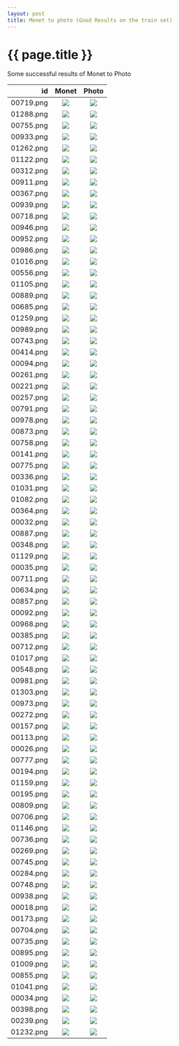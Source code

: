 ```yaml
---
layout: post
title: Monet to photo (Good Results on the train set)
---
```

{{ page.title }}
================

<p class="meta"> Some successful results of Monet to Photo</p>

| id | Monet | Photo |
|---:|:---------:|:----------:|
| 00719.png | ![]({{site.baseurl}}/images/monet-to-photo-512-small-idt/real_A/00719.png) | ![]({{site.baseurl}}/images/monet-to-photo-512-small-idt/fake_B/00719.png) | 
| 01288.png | ![]({{site.baseurl}}/images/monet-to-photo-512-small-idt/real_A/01288.png) | ![]({{site.baseurl}}/images/monet-to-photo-512-small-idt/fake_B/01288.png) | 
| 00755.png | ![]({{site.baseurl}}/images/monet-to-photo-512-small-idt/real_A/00755.png) | ![]({{site.baseurl}}/images/monet-to-photo-512-small-idt/fake_B/00755.png) | 
| 00933.png | ![]({{site.baseurl}}/images/monet-to-photo-512-small-idt/real_A/00933.png) | ![]({{site.baseurl}}/images/monet-to-photo-512-small-idt/fake_B/00933.png) | 
| 01262.png | ![]({{site.baseurl}}/images/monet-to-photo-512-small-idt/real_A/01262.png) | ![]({{site.baseurl}}/images/monet-to-photo-512-small-idt/fake_B/01262.png) | 
| 01122.png | ![]({{site.baseurl}}/images/monet-to-photo-512-small-idt/real_A/01122.png) | ![]({{site.baseurl}}/images/monet-to-photo-512-small-idt/fake_B/01122.png) | 
| 00312.png | ![]({{site.baseurl}}/images/monet-to-photo-512-small-idt/real_A/00312.png) | ![]({{site.baseurl}}/images/monet-to-photo-512-small-idt/fake_B/00312.png) | 
| 00911.png | ![]({{site.baseurl}}/images/monet-to-photo-512-small-idt/real_A/00911.png) | ![]({{site.baseurl}}/images/monet-to-photo-512-small-idt/fake_B/00911.png) | 
| 00367.png | ![]({{site.baseurl}}/images/monet-to-photo-512-small-idt/real_A/00367.png) | ![]({{site.baseurl}}/images/monet-to-photo-512-small-idt/fake_B/00367.png) | 
| 00939.png | ![]({{site.baseurl}}/images/monet-to-photo-512-small-idt/real_A/00939.png) | ![]({{site.baseurl}}/images/monet-to-photo-512-small-idt/fake_B/00939.png) | 
| 00718.png | ![]({{site.baseurl}}/images/monet-to-photo-512-small-idt/real_A/00718.png) | ![]({{site.baseurl}}/images/monet-to-photo-512-small-idt/fake_B/00718.png) | 
| 00946.png | ![]({{site.baseurl}}/images/monet-to-photo-512-small-idt/real_A/00946.png) | ![]({{site.baseurl}}/images/monet-to-photo-512-small-idt/fake_B/00946.png) | 
| 00952.png | ![]({{site.baseurl}}/images/monet-to-photo-512-small-idt/real_A/00952.png) | ![]({{site.baseurl}}/images/monet-to-photo-512-small-idt/fake_B/00952.png) | 
| 00986.png | ![]({{site.baseurl}}/images/monet-to-photo-512-small-idt/real_A/00986.png) | ![]({{site.baseurl}}/images/monet-to-photo-512-small-idt/fake_B/00986.png) | 
| 01016.png | ![]({{site.baseurl}}/images/monet-to-photo-512-small-idt/real_A/01016.png) | ![]({{site.baseurl}}/images/monet-to-photo-512-small-idt/fake_B/01016.png) | 
| 00556.png | ![]({{site.baseurl}}/images/monet-to-photo-512-small-idt/real_A/00556.png) | ![]({{site.baseurl}}/images/monet-to-photo-512-small-idt/fake_B/00556.png) | 
| 01105.png | ![]({{site.baseurl}}/images/monet-to-photo-512-small-idt/real_A/01105.png) | ![]({{site.baseurl}}/images/monet-to-photo-512-small-idt/fake_B/01105.png) | 
| 00889.png | ![]({{site.baseurl}}/images/monet-to-photo-512-small-idt/real_A/00889.png) | ![]({{site.baseurl}}/images/monet-to-photo-512-small-idt/fake_B/00889.png) | 
| 00685.png | ![]({{site.baseurl}}/images/monet-to-photo-512-small-idt/real_A/00685.png) | ![]({{site.baseurl}}/images/monet-to-photo-512-small-idt/fake_B/00685.png) | 
| 01259.png | ![]({{site.baseurl}}/images/monet-to-photo-512-small-idt/real_A/01259.png) | ![]({{site.baseurl}}/images/monet-to-photo-512-small-idt/fake_B/01259.png) | 
| 00989.png | ![]({{site.baseurl}}/images/monet-to-photo-512-small-idt/real_A/00989.png) | ![]({{site.baseurl}}/images/monet-to-photo-512-small-idt/fake_B/00989.png) | 
| 00743.png | ![]({{site.baseurl}}/images/monet-to-photo-512-small-idt/real_A/00743.png) | ![]({{site.baseurl}}/images/monet-to-photo-512-small-idt/fake_B/00743.png) | 
| 00414.png | ![]({{site.baseurl}}/images/monet-to-photo-512-small-idt/real_A/00414.png) | ![]({{site.baseurl}}/images/monet-to-photo-512-small-idt/fake_B/00414.png) | 
| 00094.png | ![]({{site.baseurl}}/images/monet-to-photo-512-small-idt/real_A/00094.png) | ![]({{site.baseurl}}/images/monet-to-photo-512-small-idt/fake_B/00094.png) | 
| 00261.png | ![]({{site.baseurl}}/images/monet-to-photo-512-small-idt/real_A/00261.png) | ![]({{site.baseurl}}/images/monet-to-photo-512-small-idt/fake_B/00261.png) | 
| 00221.png | ![]({{site.baseurl}}/images/monet-to-photo-512-small-idt/real_A/00221.png) | ![]({{site.baseurl}}/images/monet-to-photo-512-small-idt/fake_B/00221.png) | 
| 00257.png | ![]({{site.baseurl}}/images/monet-to-photo-512-small-idt/real_A/00257.png) | ![]({{site.baseurl}}/images/monet-to-photo-512-small-idt/fake_B/00257.png) | 
| 00791.png | ![]({{site.baseurl}}/images/monet-to-photo-512-small-idt/real_A/00791.png) | ![]({{site.baseurl}}/images/monet-to-photo-512-small-idt/fake_B/00791.png) | 
| 00978.png | ![]({{site.baseurl}}/images/monet-to-photo-512-small-idt/real_A/00978.png) | ![]({{site.baseurl}}/images/monet-to-photo-512-small-idt/fake_B/00978.png) | 
| 00873.png | ![]({{site.baseurl}}/images/monet-to-photo-512-small-idt/real_A/00873.png) | ![]({{site.baseurl}}/images/monet-to-photo-512-small-idt/fake_B/00873.png) | 
| 00758.png | ![]({{site.baseurl}}/images/monet-to-photo-512-small-idt/real_A/00758.png) | ![]({{site.baseurl}}/images/monet-to-photo-512-small-idt/fake_B/00758.png) | 
| 00141.png | ![]({{site.baseurl}}/images/monet-to-photo-512-small-idt/real_A/00141.png) | ![]({{site.baseurl}}/images/monet-to-photo-512-small-idt/fake_B/00141.png) | 
| 00775.png | ![]({{site.baseurl}}/images/monet-to-photo-512-small-idt/real_A/00775.png) | ![]({{site.baseurl}}/images/monet-to-photo-512-small-idt/fake_B/00775.png) | 
| 00336.png | ![]({{site.baseurl}}/images/monet-to-photo-512-small-idt/real_A/00336.png) | ![]({{site.baseurl}}/images/monet-to-photo-512-small-idt/fake_B/00336.png) | 
| 01031.png | ![]({{site.baseurl}}/images/monet-to-photo-512-small-idt/real_A/01031.png) | ![]({{site.baseurl}}/images/monet-to-photo-512-small-idt/fake_B/01031.png) | 
| 01082.png | ![]({{site.baseurl}}/images/monet-to-photo-512-small-idt/real_A/01082.png) | ![]({{site.baseurl}}/images/monet-to-photo-512-small-idt/fake_B/01082.png) | 
| 00364.png | ![]({{site.baseurl}}/images/monet-to-photo-512-small-idt/real_A/00364.png) | ![]({{site.baseurl}}/images/monet-to-photo-512-small-idt/fake_B/00364.png) | 
| 00032.png | ![]({{site.baseurl}}/images/monet-to-photo-512-small-idt/real_A/00032.png) | ![]({{site.baseurl}}/images/monet-to-photo-512-small-idt/fake_B/00032.png) | 
| 00887.png | ![]({{site.baseurl}}/images/monet-to-photo-512-small-idt/real_A/00887.png) | ![]({{site.baseurl}}/images/monet-to-photo-512-small-idt/fake_B/00887.png) | 
| 00348.png | ![]({{site.baseurl}}/images/monet-to-photo-512-small-idt/real_A/00348.png) | ![]({{site.baseurl}}/images/monet-to-photo-512-small-idt/fake_B/00348.png) | 
| 01129.png | ![]({{site.baseurl}}/images/monet-to-photo-512-small-idt/real_A/01129.png) | ![]({{site.baseurl}}/images/monet-to-photo-512-small-idt/fake_B/01129.png) | 
| 00035.png | ![]({{site.baseurl}}/images/monet-to-photo-512-small-idt/real_A/00035.png) | ![]({{site.baseurl}}/images/monet-to-photo-512-small-idt/fake_B/00035.png) | 
| 00711.png | ![]({{site.baseurl}}/images/monet-to-photo-512-small-idt/real_A/00711.png) | ![]({{site.baseurl}}/images/monet-to-photo-512-small-idt/fake_B/00711.png) | 
| 00634.png | ![]({{site.baseurl}}/images/monet-to-photo-512-small-idt/real_A/00634.png) | ![]({{site.baseurl}}/images/monet-to-photo-512-small-idt/fake_B/00634.png) | 
| 00857.png | ![]({{site.baseurl}}/images/monet-to-photo-512-small-idt/real_A/00857.png) | ![]({{site.baseurl}}/images/monet-to-photo-512-small-idt/fake_B/00857.png) | 
| 00092.png | ![]({{site.baseurl}}/images/monet-to-photo-512-small-idt/real_A/00092.png) | ![]({{site.baseurl}}/images/monet-to-photo-512-small-idt/fake_B/00092.png) | 
| 00968.png | ![]({{site.baseurl}}/images/monet-to-photo-512-small-idt/real_A/00968.png) | ![]({{site.baseurl}}/images/monet-to-photo-512-small-idt/fake_B/00968.png) | 
| 00385.png | ![]({{site.baseurl}}/images/monet-to-photo-512-small-idt/real_A/00385.png) | ![]({{site.baseurl}}/images/monet-to-photo-512-small-idt/fake_B/00385.png) | 
| 00712.png | ![]({{site.baseurl}}/images/monet-to-photo-512-small-idt/real_A/00712.png) | ![]({{site.baseurl}}/images/monet-to-photo-512-small-idt/fake_B/00712.png) | 
| 01017.png | ![]({{site.baseurl}}/images/monet-to-photo-512-small-idt/real_A/01017.png) | ![]({{site.baseurl}}/images/monet-to-photo-512-small-idt/fake_B/01017.png) | 
| 00548.png | ![]({{site.baseurl}}/images/monet-to-photo-512-small-idt/real_A/00548.png) | ![]({{site.baseurl}}/images/monet-to-photo-512-small-idt/fake_B/00548.png) | 
| 00981.png | ![]({{site.baseurl}}/images/monet-to-photo-512-small-idt/real_A/00981.png) | ![]({{site.baseurl}}/images/monet-to-photo-512-small-idt/fake_B/00981.png) | 
| 01303.png | ![]({{site.baseurl}}/images/monet-to-photo-512-small-idt/real_A/01303.png) | ![]({{site.baseurl}}/images/monet-to-photo-512-small-idt/fake_B/01303.png) | 
| 00973.png | ![]({{site.baseurl}}/images/monet-to-photo-512-small-idt/real_A/00973.png) | ![]({{site.baseurl}}/images/monet-to-photo-512-small-idt/fake_B/00973.png) | 
| 00272.png | ![]({{site.baseurl}}/images/monet-to-photo-512-small-idt/real_A/00272.png) | ![]({{site.baseurl}}/images/monet-to-photo-512-small-idt/fake_B/00272.png) | 
| 00157.png | ![]({{site.baseurl}}/images/monet-to-photo-512-small-idt/real_A/00157.png) | ![]({{site.baseurl}}/images/monet-to-photo-512-small-idt/fake_B/00157.png) | 
| 00113.png | ![]({{site.baseurl}}/images/monet-to-photo-512-small-idt/real_A/00113.png) | ![]({{site.baseurl}}/images/monet-to-photo-512-small-idt/fake_B/00113.png) | 
| 00026.png | ![]({{site.baseurl}}/images/monet-to-photo-512-small-idt/real_A/00026.png) | ![]({{site.baseurl}}/images/monet-to-photo-512-small-idt/fake_B/00026.png) | 
| 00777.png | ![]({{site.baseurl}}/images/monet-to-photo-512-small-idt/real_A/00777.png) | ![]({{site.baseurl}}/images/monet-to-photo-512-small-idt/fake_B/00777.png) | 
| 00194.png | ![]({{site.baseurl}}/images/monet-to-photo-512-small-idt/real_A/00194.png) | ![]({{site.baseurl}}/images/monet-to-photo-512-small-idt/fake_B/00194.png) | 
| 01159.png | ![]({{site.baseurl}}/images/monet-to-photo-512-small-idt/real_A/01159.png) | ![]({{site.baseurl}}/images/monet-to-photo-512-small-idt/fake_B/01159.png) | 
| 00195.png | ![]({{site.baseurl}}/images/monet-to-photo-512-small-idt/real_A/00195.png) | ![]({{site.baseurl}}/images/monet-to-photo-512-small-idt/fake_B/00195.png) | 
| 00809.png | ![]({{site.baseurl}}/images/monet-to-photo-512-small-idt/real_A/00809.png) | ![]({{site.baseurl}}/images/monet-to-photo-512-small-idt/fake_B/00809.png) | 
| 00706.png | ![]({{site.baseurl}}/images/monet-to-photo-512-small-idt/real_A/00706.png) | ![]({{site.baseurl}}/images/monet-to-photo-512-small-idt/fake_B/00706.png) | 
| 01146.png | ![]({{site.baseurl}}/images/monet-to-photo-512-small-idt/real_A/01146.png) | ![]({{site.baseurl}}/images/monet-to-photo-512-small-idt/fake_B/01146.png) | 
| 00736.png | ![]({{site.baseurl}}/images/monet-to-photo-512-small-idt/real_A/00736.png) | ![]({{site.baseurl}}/images/monet-to-photo-512-small-idt/fake_B/00736.png) | 
| 00269.png | ![]({{site.baseurl}}/images/monet-to-photo-512-small-idt/real_A/00269.png) | ![]({{site.baseurl}}/images/monet-to-photo-512-small-idt/fake_B/00269.png) | 
| 00745.png | ![]({{site.baseurl}}/images/monet-to-photo-512-small-idt/real_A/00745.png) | ![]({{site.baseurl}}/images/monet-to-photo-512-small-idt/fake_B/00745.png) | 
| 00284.png | ![]({{site.baseurl}}/images/monet-to-photo-512-small-idt/real_A/00284.png) | ![]({{site.baseurl}}/images/monet-to-photo-512-small-idt/fake_B/00284.png) | 
| 00748.png | ![]({{site.baseurl}}/images/monet-to-photo-512-small-idt/real_A/00748.png) | ![]({{site.baseurl}}/images/monet-to-photo-512-small-idt/fake_B/00748.png) | 
| 00938.png | ![]({{site.baseurl}}/images/monet-to-photo-512-small-idt/real_A/00938.png) | ![]({{site.baseurl}}/images/monet-to-photo-512-small-idt/fake_B/00938.png) | 
| 00018.png | ![]({{site.baseurl}}/images/monet-to-photo-512-small-idt/real_A/00018.png) | ![]({{site.baseurl}}/images/monet-to-photo-512-small-idt/fake_B/00018.png) | 
| 00173.png | ![]({{site.baseurl}}/images/monet-to-photo-512-small-idt/real_A/00173.png) | ![]({{site.baseurl}}/images/monet-to-photo-512-small-idt/fake_B/00173.png) | 
| 00704.png | ![]({{site.baseurl}}/images/monet-to-photo-512-small-idt/real_A/00704.png) | ![]({{site.baseurl}}/images/monet-to-photo-512-small-idt/fake_B/00704.png) | 
| 00735.png | ![]({{site.baseurl}}/images/monet-to-photo-512-small-idt/real_A/00735.png) | ![]({{site.baseurl}}/images/monet-to-photo-512-small-idt/fake_B/00735.png) | 
| 00895.png | ![]({{site.baseurl}}/images/monet-to-photo-512-small-idt/real_A/00895.png) | ![]({{site.baseurl}}/images/monet-to-photo-512-small-idt/fake_B/00895.png) | 
| 01009.png | ![]({{site.baseurl}}/images/monet-to-photo-512-small-idt/real_A/01009.png) | ![]({{site.baseurl}}/images/monet-to-photo-512-small-idt/fake_B/01009.png) | 
| 00855.png | ![]({{site.baseurl}}/images/monet-to-photo-512-small-idt/real_A/00855.png) | ![]({{site.baseurl}}/images/monet-to-photo-512-small-idt/fake_B/00855.png) | 
| 01041.png | ![]({{site.baseurl}}/images/monet-to-photo-512-small-idt/real_A/01041.png) | ![]({{site.baseurl}}/images/monet-to-photo-512-small-idt/fake_B/01041.png) | 
| 00034.png | ![]({{site.baseurl}}/images/monet-to-photo-512-small-idt/real_A/00034.png) | ![]({{site.baseurl}}/images/monet-to-photo-512-small-idt/fake_B/00034.png) | 
| 00398.png | ![]({{site.baseurl}}/images/monet-to-photo-512-small-idt/real_A/00398.png) | ![]({{site.baseurl}}/images/monet-to-photo-512-small-idt/fake_B/00398.png) | 
| 00239.png | ![]({{site.baseurl}}/images/monet-to-photo-512-small-idt/real_A/00239.png) | ![]({{site.baseurl}}/images/monet-to-photo-512-small-idt/fake_B/00239.png) | 
| 01232.png | ![]({{site.baseurl}}/images/monet-to-photo-512-small-idt/real_A/01232.png) | ![]({{site.baseurl}}/images/monet-to-photo-512-small-idt/fake_B/01232.png) | 
